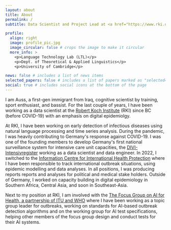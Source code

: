 ```yaml
---
layout: about
title: About
permalink: /
subtitle: Data Scientist and Project Lead at <a href="https://www.rki.de/EN/Home/homepage_node.html"> Robert Koch Institute </a> and part time consultant. #<a href='#'>Affiliations</a>. Address. Contacts. Moto. Etc.

profile:
  align: right
  image: profile_pic.jpg
  image_circular: false # crops the image to make it circular
  more_info: >
    <p>Language Technology Lab (LTL)</p>
    <p>Dept. of Theoretical & Applied Linguistics</p>
    <p>University of Cambridge</p>

news: false # includes a list of news items
selected_papers: false # includes a list of papers marked as "selected={true}"
social: true # includes social icons at the bottom of the page
---
```


I am Auss, a first-gen immigrant from Iraq, cognitive scientist by training, sport enthusiast, and bassist. For the last couple of years, I have been working as a data scientist at the [Robert Koch Institute](https://www.rki.de/EN/Home/homepage_node.html) (RKI) since BC (before COVID-19) with an emphasis on digital epidemiolgy.

At RKI, I have been working on early detection of infectious diseases using natural language processing and time series analysis. During the pandemic, I was heavily contributing to Germany's response against COVID-19. I was one of the founding members to develop Germany's first national surveillance system for intensive care unit capacities, the [DIVI-Intensivregister](https://www.intensivregister.de) working as a data scientist and data engineer. In 2022, I switched to the [Information Centre for International Health Protection](https://www.rki.de/EN/Content/Institute/DepartmentsUnits/ZIG/INIG/INIG_node.html) where I have been responsible to track international outbreak situations, using epidemic modelling and data analyses. In all positions, I was producing reports reports and analyses for political and medical stake holders. Outside of Germany, I worked on capacity building in digital epidemiology in Southern Africa, Central Asia, and soon in Southeast-Asia.

Next to my position at RKI, I am involved with the [The Focus Group on AI for Health, a partnership of ITU and WHO](https://www.itu.int/en/ITU-T/focusgroups/ai4h/Pages/default.aspx) where I have been working as a topic group leader for outbreaks, working on standards for AI-based outbreak detection algorithms and on the working group for AI test specifications, helping other members of the focus group design and conduct tests for their AI systems.
